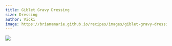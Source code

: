 ```yaml
---
title: Giblet Gravy Dressing
size: Dressing
author: Vicki
image: https://brianamarie.github.io/recipes/images/giblet-gravy-dressing.png
---
```

![](https://brianamarie.github.io/recipes/images/giblet-gravy-dressing.png)

